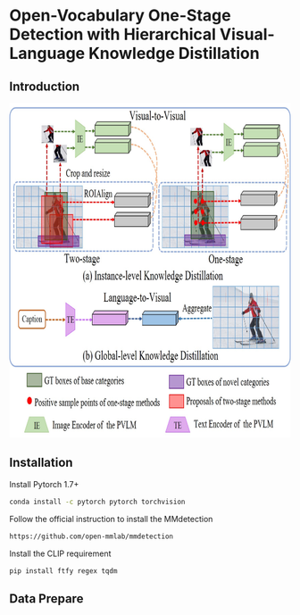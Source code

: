 # Open-Vocabulary One-Stage Detection with Hierarchical Visual-Language Knowledge Distillation

## Introduction

<!-- ![demo image](intro.jpg) -->
<img src="intro.jpg" width="800" height="600">


## Installation

Install Pytorch 1.7+

```sh
conda install -c pytorch pytorch torchvision
```

Follow the official instruction to install the MMdetection

```sh
https://github.com/open-mmlab/mmdetection
```

Install the CLIP requirement

```sh
pip install ftfy regex tqdm
```

## Data Prepare
